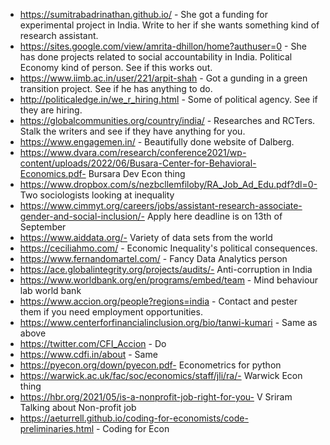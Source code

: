 - https://sumitrabadrinathan.github.io/ - She got a funding for experimental project in India. Write to her if she wants something kind of research assistant. 
- https://sites.google.com/view/amrita-dhillon/home?authuser=0 - She has done projects related to social accountability in India. Political Economy kind of person. See if this works out.
- https://www.iimb.ac.in/user/221/arpit-shah - Got a gunding in a green transition project. See if he has anything to do.
- http://politicaledge.in/we_r_hiring.html - Some of political agency. See if they are hiring.
- https://globalcommunities.org/country/india/ - Researches and RCTers. Stalk the writers and see if they have anything for you.
- https://www.engagemen.in/ - Beautifully done website of Dalberg.
- https://www.dvara.com/research/conference2021/wp-content/uploads/2022/06/Busara-Center-for-Behavioral-Economics.pdf- Bursara Dev Econ thing
- https://www.dropbox.com/s/nezbcllemfiloby/RA_Job_Ad_Edu.pdf?dl=0- Two sociologists looking at inequality
- https://www.cimmyt.org/careers/jobs/assistant-research-associate-gender-and-social-inclusion/- Apply here deadline is on 13th of September
- https://www.aiddata.org/- Variety of data sets from the world
- https://ceciliahmo.com/ - Economic Inequality's political consequences.
- https://www.fernandomartel.com/ - Fancy Data Analytics person
- https://ace.globalintegrity.org/projects/audits/- Anti-corruption in India
- https://www.worldbank.org/en/programs/embed/team - Mind behaviour lab world bank
- https://www.accion.org/people?regions=india - Contact and pester them if you need employment opportunities.
- https://www.centerforfinancialinclusion.org/bio/tanwi-kumari - Same as above
- https://twitter.com/CFI_Accion - Do
- https://www.cdfi.in/about - Same
- https://pyecon.org/down/pyecon.pdf- Econometrics for python
- https://warwick.ac.uk/fac/soc/economics/staff/jli/ra/- Warwick Econ thing
- https://hbr.org/2021/05/is-a-nonprofit-job-right-for-you- V Sriram Talking about Non-profit job
- https://aeturrell.github.io/coding-for-economists/code-preliminaries.html - Coding for Econ
